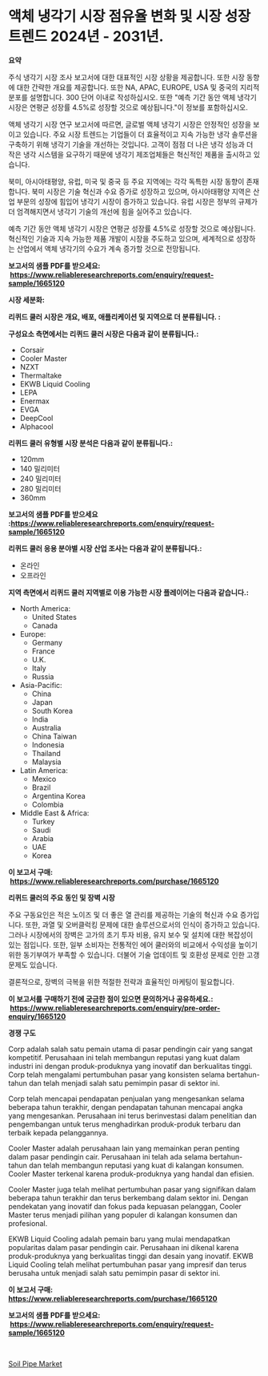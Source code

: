 <p><h1>액체 냉각기 시장 점유율 변화 및 시장 성장 트렌드 2024년 - 2031년.</h1></p><p><strong>요약</strong></p>
<p><p>주식 냉각기 시장 조사 보고서에 대한 대표적인 시장 상황을 제공합니다. 또한 시장 동향에 대한 간략한 개요를 제공합니다. 또한 NA, APAC, EUROPE, USA 및 중국의 지리적 분포를 설명합니다. 300 단어 이내로 작성하십시오. 또한 "예측 기간 동안 액체 냉각기 시장은 연평균 성장률 4.5%로 성장할 것으로 예상됩니다."이 정보를 포함하십시오.</p><p>액체 냉각기 시장 연구 보고서에 따르면, 글로벌 액체 냉각기 시장은 안정적인 성장을 보이고 있습니다. 주요 시장 트렌드는 기업들이 더 효율적이고 지속 가능한 냉각 솔루션을 구축하기 위해 냉각기 기술을 개선하는 것입니다. 고객이 점점 더 나은 냉각 성능과 더 작은 냉각 시스템을 요구하기 때문에 냉각기 제조업체들은 혁신적인 제품을 출시하고 있습니다.</p><p>북미, 아시아태평양, 유럽, 미국 및 중국 등 주요 지역에는 각각 독특한 시장 동향이 존재합니다. 북미 시장은 기술 혁신과 수요 증가로 성장하고 있으며, 아시아태평양 지역은 산업 부문의 성장에 힘입어 냉각기 시장이 증가하고 있습니다. 유럽 시장은 정부의 규제가 더 엄격해지면서 냉각기 기술의 개선에 힘을 실어주고 있습니다.</p><p>예측 기간 동안 액체 냉각기 시장은 연평균 성장률 4.5%로 성장할 것으로 예상됩니다. 혁신적인 기술과 지속 가능한 제품 개발이 시장을 주도하고 있으며, 세계적으로 성장하는 산업에서 액체 냉각기의 수요가 계속 증가할 것으로 전망됩니다.</p></p>
<p><strong>보고서의 샘플 PDF를 받으세요: &nbsp;<a href="https://www.reliableresearchreports.com/enquiry/request-sample/1665120">https://www.reliableresearchreports.com/enquiry/request-sample/1665120</a></strong></p>
<p><strong>시장 세분화:</strong></p>
<p><strong> 리퀴드 쿨러 시장은 개요, 배포, 애플리케이션 및 지역으로 더 분류됩니다. :</strong></p>
<p><strong>구성요소 측면에서는 리퀴드 쿨러 시장은 다음과 같이 분류됩니다.:</strong></p>
<p><ul><li>Corsair</li><li>Cooler Master</li><li>NZXT</li><li>Thermaltake</li><li>EKWB Liquid Cooling</li><li>LEPA</li><li>Enermax</li><li>EVGA</li><li>DeepCool</li><li>Alphacool</li></ul></p>
<p><strong> 리퀴드 쿨러 유형별 시장 분석은 다음과 같이 분류됩니다.:</strong></p>
<p><ul><li>120mm</li><li>140 밀리미터</li><li>240 밀리미터</li><li>280 밀리미터</li><li>360mm</li></ul></p>
<p><strong>보고서의 샘플 PDF를 받으세요 :<a href="https://www.reliableresearchreports.com/enquiry/request-sample/1665120">https://www.reliableresearchreports.com/enquiry/request-sample/1665120</a></strong></p>
<p><strong> 리퀴드 쿨러 응용 분야별 시장 산업 조사는 다음과 같이 분류됩니다.:</strong></p>
<p><ul><li>온라인</li><li>오프라인</li></ul></p>
<p><strong>지역 측면에서 리퀴드 쿨러 지역별로 이용 가능한 시장 플레이어는 다음과 같습니다.:</strong></p>
<p><ul>
    <li>
        North America:
        <ul>
            <li>United States</li>
            <li>Canada</li>
        </ul>
    </li>
    <li>
        Europe:
        <ul>
            <li>Germany</li>
            <li>France</li>
            <li>U.K.</li>
            <li>Italy</li>
            <li>Russia</li>
        </ul>
    </li>
    <li>
        Asia-Pacific:
        <ul>
            <li>China</li>
            <li>Japan</li>
            <li>South Korea</li>
            <li>India</li>
            <li>Australia</li>
            <li>China Taiwan</li>
            <li>Indonesia</li>
            <li>Thailand</li>
            <li>Malaysia</li>
        </ul>
    </li>
    <li>
        Latin America:
        <ul>
            <li>Mexico</li>
            <li>Brazil</li>
            <li>Argentina Korea</li>
            <li>Colombia</li>
        </ul>
    </li>
    <li>
        Middle East & Africa:
        <ul>
            <li>Turkey</li>
            <li>Saudi</li>
            <li>Arabia</li>
            <li>UAE</li>
            <li>Korea</li>
        </ul>
    </li>
    </ul></p>
<p><strong>이 보고서 구매: &nbsp;<a href="https://www.reliableresearchreports.com/purchase/1665120">https://www.reliableresearchreports.com/purchase/1665120</a></strong></p>
<p><strong>리퀴드 쿨러의 주요 동인 및 장벽 시장</strong></p>
<p><p>주요 구동요인은 적은 노이즈 및 더 좋은 열 관리를 제공하는 기술의 혁신과 수요 증가입니다. 또한, 과열 및 오버클럭킹 문제에 대한 솔루션으로서의 인식이 증가하고 있습니다. 그러나 시장에서의 장벽은 고가의 초기 투자 비용, 유지 보수 및 설치에 대한 복잡성이 있는 점입니다. 또한, 일부 소비자는 전통적인 에어 쿨러와의 비교에서 수익성을 높이기 위한 동기부여가 부족할 수 있습니다. 더불어 기술 업데이트 및 호환성 문제로 인한 고갱 문제도 있습니다.</p><p>결론적으로, 장벽의 극복을 위한 적절한 전략과 효율적인 마케팅이 필요합니다.</p></p>
<p><strong>이 보고서를 구매하기 전에 궁금한 점이 있으면 문의하거나 공유하세요.: &nbsp;<a href="https://www.reliableresearchreports.com/enquiry/pre-order-enquiry/1665120">https://www.reliableresearchreports.com/enquiry/pre-order-enquiry/1665120</a></strong></p>
<p><strong>경쟁 구도</strong></p>
<p><p>Corp adalah salah satu pemain utama di pasar pendingin cair yang sangat kompetitif. Perusahaan ini telah membangun reputasi yang kuat dalam industri ini dengan produk-produknya yang inovatif dan berkualitas tinggi. Corp telah mengalami pertumbuhan pasar yang konsisten selama bertahun-tahun dan telah menjadi salah satu pemimpin pasar di sektor ini.</p><p>Corp telah mencapai pendapatan penjualan yang mengesankan selama beberapa tahun terakhir, dengan pendapatan tahunan mencapai angka yang mengesankan. Perusahaan ini terus berinvestasi dalam penelitian dan pengembangan untuk terus menghadirkan produk-produk terbaru dan terbaik kepada pelanggannya.</p><p>Cooler Master adalah perusahaan lain yang memainkan peran penting dalam pasar pendingin cair. Perusahaan ini telah ada selama bertahun-tahun dan telah membangun reputasi yang kuat di kalangan konsumen. Cooler Master terkenal karena produk-produknya yang handal dan efisien.</p><p>Cooler Master juga telah melihat pertumbuhan pasar yang signifikan dalam beberapa tahun terakhir dan terus berkembang dalam sektor ini. Dengan pendekatan yang inovatif dan fokus pada kepuasan pelanggan, Cooler Master terus menjadi pilihan yang populer di kalangan konsumen dan profesional.</p><p>EKWB Liquid Cooling adalah pemain baru yang mulai mendapatkan popularitas dalam pasar pendingin cair. Perusahaan ini dikenal karena produk-produknya yang berkualitas tinggi dan desain yang inovatif. EKWB Liquid Cooling telah melihat pertumbuhan pasar yang impresif dan terus berusaha untuk menjadi salah satu pemimpin pasar di sektor ini.</p></p>
<p><strong>이 보고서 구매: &nbsp; <a href="https://www.reliableresearchreports.com/purchase/1665120">https://www.reliableresearchreports.com/purchase/1665120</a></strong></p>
<p><strong>보고서의 샘플 PDF를 받으세요: &nbsp;<a href="https://www.reliableresearchreports.com/enquiry/request-sample/1665120">https://www.reliableresearchreports.com/enquiry/request-sample/1665120</a></strong><strong></strong></p>
<p>&nbsp;</p>
<p><p><a href="https://meowing-canidae-761.notion.site/Soil-Pipe-Market-Size-2024-2031-Global-Industrial-Analysis-Key-Geographical-Regions-Market-Share-60c8be898c644f70ab1efd145064dd86">Soil Pipe Market</a></p></p>